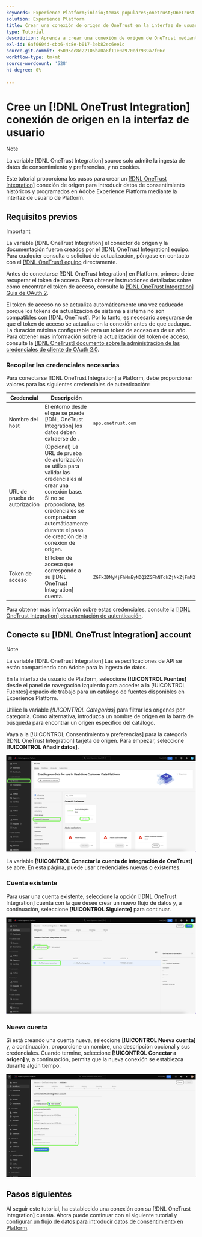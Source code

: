 ```yaml
---
keywords: Experience Platform;inicio;temas populares;onetrust;OneTrust
solution: Experience Platform
title: Crear una conexión de origen de OneTrust en la interfaz de usuario
type: Tutorial
description: Aprenda a crear una conexión de origen de OneTrust mediante la interfaz de usuario de Adobe Experience Platform.
exl-id: 6af0604d-cbb6-4c8e-b017-3eb82ec6ee1c
source-git-commit: 35095ec8c22106ba0a8f11e0a970ed7989a7f06c
workflow-type: tm+mt
source-wordcount: '528'
ht-degree: 0%

---
```


# Cree un [!DNL OneTrust Integration] conexión de origen en la interfaz de usuario

>[!NOTE]
>
>La variable [!DNL OneTrust Integration] source solo admite la ingesta de datos de consentimiento y preferencias, y no cookies.

Este tutorial proporciona los pasos para crear un [[!DNL OneTrust Integration]](https://my.onetrust.com/s/contactsupport?language=en_US) conexión de origen para introducir datos de consentimiento históricos y programados en Adobe Experience Platform mediante la interfaz de usuario de Platform.

## Requisitos previos

>[!IMPORTANT]
>
>La variable [!DNL OneTrust Integration] el conector de origen y la documentación fueron creados por el [!DNL OneTrust Integration] equipo. Para cualquier consulta o solicitud de actualización, póngase en contacto con el [[!DNL OneTrust] equipo](https://my.onetrust.com/s/contactsupport?language=en_US) directamente.

Antes de conectarse [!DNL OneTrust Integration] en Platform, primero debe recuperar el token de acceso. Para obtener instrucciones detalladas sobre cómo encontrar el token de acceso, consulte la [[!DNL OneTrust Integration] Guía de OAuth 2](https://developer.onetrust.com/docs/api-docs-v3/b3A6MjI4OTUyOTc-generate-access-token).

El token de acceso no se actualiza automáticamente una vez caducado porque los tokens de actualización de sistema a sistema no son compatibles con [!DNL OneTrust]. Por lo tanto, es necesario asegurarse de que el token de acceso se actualiza en la conexión antes de que caduque. La duración máxima configurable para un token de acceso es de un año. Para obtener más información sobre la actualización del token de acceso, consulte la [[!DNL OneTrust] documento sobre la administración de las credenciales de cliente de OAuth 2.0](https://developer.onetrust.com/docs/documentation/ZG9jOjIyODk1MTUw-managing-o-auth-2-0-client-credentials).

### Recopilar las credenciales necesarias

Para conectarse [!DNL OneTrust Integration] a Platform, debe proporcionar valores para las siguientes credenciales de autenticación:

| Credencial | Descripción | Ejemplo |
| --- | --- | --- |
| Nombre del host | El entorno desde el que se puede [!DNL OneTrust Integration] los datos deben extraerse de . | `app.onetrust.com` |
| URL de prueba de autorización | (Opcional) La URL de prueba de autorización se utiliza para validar las credenciales al crear una conexión base. Si no se proporciona, las credenciales se comprueban automáticamente durante el paso de creación de la conexión de origen. |  |
| Token de acceso | El token de acceso que corresponde a su [!DNL OneTrust Integration] cuenta. | `ZGFkZDMyMjFhMmEyNDQ2ZGFhNTdkZjNkZjFmM2IyOWE6QjlUSERVUTNjOFVsRmpEZTJ6Vk9oRnF3Sk8xNlNtcm4=` |

Para obtener más información sobre estas credenciales, consulte la [[!DNL OneTrust Integration] documentación de autenticación](https://developer.onetrust.com/docs/api-docs-v3/b3A6MjI4OTUyOTc-generate-access-token).

## Conecte su [!DNL OneTrust Integration] account

>[!NOTE]
>
>La variable [!DNL OneTrust Integration] Las especificaciones de API se están compartiendo con Adobe para la ingesta de datos.

En la interfaz de usuario de Platform, seleccione **[!UICONTROL Fuentes]** desde el panel de navegación izquierdo para acceder a la [!UICONTROL Fuentes] espacio de trabajo para un catálogo de fuentes disponibles en Experience Platform.

Utilice la variable *[!UICONTROL Categorías]* para filtrar los orígenes por categoría. Como alternativa, introduzca un nombre de origen en la barra de búsqueda para encontrar un origen específico del catálogo.

Vaya a la [!UICONTROL Consentimiento y preferencias] para la categoría [!DNL OneTrust Integration] tarjeta de origen. Para empezar, seleccione **[!UICONTROL Añadir datos]**.

![El catálogo de fuentes de la interfaz de usuario del Experience Platform.](../../../../images/tutorials/create/onetrust/catalog.png)

La variable **[!UICONTROL Conectar la cuenta de integración de OneTrust]** se abre. En esta página, puede usar credenciales nuevas o existentes.

### Cuenta existente

Para usar una cuenta existente, seleccione la opción [!DNL OneTrust Integration] cuenta con la que desee crear un nuevo flujo de datos y, a continuación, seleccione **[!UICONTROL Siguiente]** para continuar.

![El paso de autenticación de cuenta existente en el flujo de trabajo de fuentes.](../../../../images/tutorials/create/onetrust/existing.png)

### Nueva cuenta

Si está creando una cuenta nueva, seleccione **[!UICONTROL Nueva cuenta]** y, a continuación, proporcione un nombre, una descripción opcional y sus credenciales. Cuando termine, seleccione **[!UICONTROL Conectar a origen]** y, a continuación, permita que la nueva conexión se establezca durante algún tiempo.

![El nuevo paso de autenticación de cuenta en el flujo de trabajo de fuentes.](../../../../images/tutorials/create/onetrust/new.png)

## Pasos siguientes

Al seguir este tutorial, ha establecido una conexión con su [!DNL OneTrust Integration] cuenta. Ahora puede continuar con el siguiente tutorial y [configurar un flujo de datos para introducir datos de consentimiento en Platform](../../dataflow/consent-and-preferences.md).
